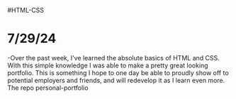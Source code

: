 #HTML-CSS

# 7/29/24
-Over the past week, I've learned the absolute basics of HTML and CSS. With this simple knowledge I was able to make a pretty great looking portfolio. This is something I hope to one day be able to proudly show off to potential employers and friends, and will redevelop it as I learn even more. The repo personal-portfolio


